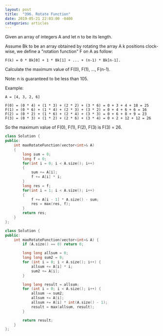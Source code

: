 ```yaml
---
layout: post
title:  "396. Rotate Function"
date: 2019-05-21 22:03:00 -0400
categories: articles
---
```

Given an array of integers A and let n to be its length.

Assume Bk to be an array obtained by rotating the array A k positions clock-wise, we define a "rotation function" F on A as follow:
```
F(k) = 0 * Bk[0] + 1 * Bk[1] + ... + (n-1) * Bk[n-1].
```
Calculate the maximum value of F(0), F(1), ..., F(n-1).

Note:
n is guaranteed to be less than 105.

Example:
```
A = [4, 3, 2, 6]

F(0) = (0 * 4) + (1 * 3) + (2 * 2) + (3 * 6) = 0 + 3 + 4 + 18 = 25
F(1) = (0 * 6) + (1 * 4) + (2 * 3) + (3 * 2) = 0 + 4 + 6 + 6 = 16
F(2) = (0 * 2) + (1 * 6) + (2 * 4) + (3 * 3) = 0 + 6 + 8 + 9 = 23
F(3) = (0 * 3) + (1 * 2) + (2 * 6) + (3 * 4) = 0 + 2 + 12 + 12 = 26
```
So the maximum value of F(0), F(1), F(2), F(3) is F(3) = 26.
```c++
class Solution {
public:
    int maxRotateFunction(vector<int>& A) 
    {
        long sum = 0;
        long f = 0;
        for(int i = 0; i < A.size(); i++)
        {
            sum += A[i];
            f += A[i] * i;
        }
        long res = f;
        for(int i = 1; i < A.size(); i++)
        {
            f += A[i - 1] * A.size() - sum;
            res = max(res, f);
        }
        return res;
    }
};
```

```c++
class Solution {
public:
	int maxRotateFunction(vector<int>& A) {
		if (A.size() == 0) return 0;

		long long allsum = 0;
		long long sum2 = 0;
		for (int i = 0; i < A.size(); i++) {
			allsum += A[i] * i;
			sum2 += A[i];
		}

		long long result = allsum;
		for (int i = 0; i < A.size(); i++) {
			allsum -= sum2;
			allsum += A[i];
			allsum += A[i] * int(A.size() - 1);
			result = max(allsum, result);
		}

		return result;
	}
};
```
